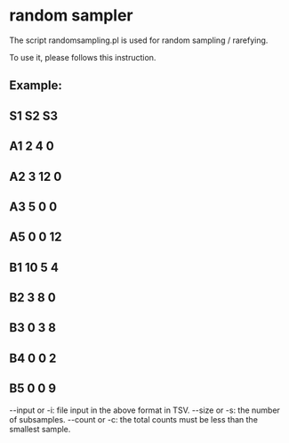 # random sampler

The script randomsampling.pl is used for random sampling / rarefying.

To use it, please follows this instruction.

## Example:
## 	S1	S2	S3
## A1	2	4	0	
## A2	3	12	0	
## A3	5	0	0	
## A5	0	0	12	
## B1	10	5	4	
## B2	3	8	0	
## B3	0	3	8	
## B4	0	0	2	
## B5	0	0	9	

--input or -i: file input in the above format in TSV.
--size or -s: the number of subsamples.
--count or -c: the total counts must be less than the smallest sample.
